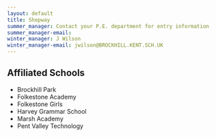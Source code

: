 ```yaml
---
layout: default
title: Shepway
summer_manager: Contact your P.E. department for entry information
summer_manager-email: 
winter_manager: J Wilson
winter_manager-email: jwilson@BROCKHILL.KENT.SCH.UK
---
```


## Affiliated Schools

- Brockhill Park
- Folkestone Academy
- Folkestone Girls
- Harvey Grammar School
- Marsh Academy
- Pent Valley Technology
